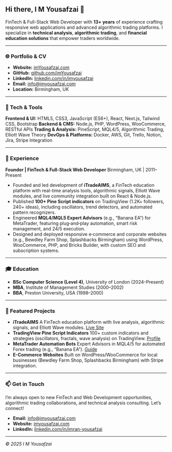 ## Hi there, I M Yousafzai 👋

FinTech & Full-Stack Web Developer with **13+ years** of experience crafting responsive web applications and advanced algorithmic trading platforms. I specialize in **technical analysis**, **algorithmic trading**, and **financial education solutions** that empower traders worldwide.

---

### 🌐 Portfolio & CV

* **Website:** [imYousafzai.com](https://imyousafzai.com/)
* **GitHub:** [github.com/imYousafzai](https://github.com/immy2good)
* **LinkedIn:** [linkedin.com/in/imyousafzai](https://www.linkedin.com/in/imran-yousafzai/)
* **Email:** [info@imyousafzai.com](mailto:info@imyousafzai.com)
* **Location:** Birmingham, UK

---

### 🧰 Tech & Tools

**Frontend & UI:** HTML5, CSS3, JavaScript (ES6+), React, Next.js, Tailwind CSS, Bootstrap
**Backend & CMS:** Node.js, PHP, WordPress, WooCommerce, RESTful APIs
**Trading & Analysis:** PineScript, MQL4/5, Algorithmic Trading, Elliott Wave Theory
**DevOps & Platforms:** Docker, AWS, Git, Trello, Notion, Jira, Stripe Integration

---

### 💼 Experience

**Founder | FinTech & Full-Stack Web Developer**
Birmingham, UK | 2011–Present

* Founded and led development of **iTradeAIMS**, a FinTech education platform with real-time analysis tools, algorithmic signals, Elliott Wave modules, and live community integration built on React & Node.js.
* Published **100+ Pine Script indicators** on TradingView (1.2K+ followers, 240+ ideas), including oscillators, trend detectors, and automated pattern recognizers.
* Engineered **MQL4/MQL5 Expert Advisors** (e.g., “Banana EA”) for MetaTrader, featuring plug‑and‑play automation, smart risk management, and 24/5 execution.
* Designed and deployed responsive e‑commerce and corporate websites (e.g., Bewdley Farm Shop, Splashbacks Birmingham) using WordPress, WooCommerce, PHP, and Bricks Builder, with custom SEO and subscription systems.

---

### 🎓 Education

* **BSc Computer Science (Level 4)**, University of London (2024–Present)
* **MBA**, Institute of Management Studies (2000–2002)
* **BBA**, Preston University, USA (1998–2000)

---

### 🚀 Featured Projects

* **iTradeAIMS**
  A FinTech education platform with live analysis, algorithmic signals, and Elliott Wave modules. [Live Site](https://itradeaims.net/)
* **TradingView Pine Script Indicators**
  100+ custom indicators and strategies (oscillators, fractals, wave analysis) on TradingView. [Profile](https://www.tradingview.com/)
* **MetaTrader Automation Bots**
  Expert Advisors in MQL4/5 for automated Forex trading (e.g., “Banana EA”). [Guide](https://github.com/IMYousafzai)
* **E-Commerce Websites**
  Built on WordPress/WooCommerce for local businesses (Bewdley Farm Shop, Splashbacks Birmingham) with Stripe integration.

---

### 📫 Get in Touch

I’m always open to new FinTech and Web Development opportunities, algorithmic trading collaborations, and technical analysis consulting. Let’s connect!

* **Email:** [info@imyousafzai.com](mailto:info@imyousafzai.com)
* **Website:** [imyousafzai.com](https://imyousafzai.com/)
* **LinkedIn:** [linkedin.com/in/imran-yousafzai](https://www.linkedin.com/in/imyousafzai/)

---

*© 2025 I M Yousafzai*
